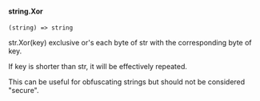 #### string.Xor

``` suneido
(string) => string
```

str.Xor(key) exclusive or's each byte of str with the corresponding byte of key.

If key is shorter than str, it will be effectively repeated.

This can be useful for obfuscating strings but should not be considered "secure".